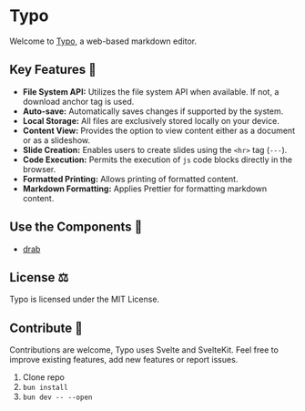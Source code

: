 # Typo

Welcome to [Typo](https://typo.robino.dev), a web-based markdown editor.

## Key Features :key:

- **File System API:** Utilizes the file system API when available. If not, a download anchor tag is used.
- **Auto-save:** Automatically saves changes if supported by the system.
- **Local Storage:** All files are exclusively stored locally on your device.
- **Content View:** Provides the option to view content either as a document or as a slideshow.
- **Slide Creation:** Enables users to create slides using the `<hr>` tag (`---`).
- **Code Execution:** Permits the execution of `js` code blocks directly in the browser.
- **Formatted Printing:** Allows printing of formatted content.
- **Markdown Formatting:** Applies Prettier for formatting markdown content.

## Use the Components :wrench:

- [drab](https://drab.robino.dev)

## License :balance_scale:

Typo is licensed under the MIT License.

## Contribute :handshake:

Contributions are welcome, Typo uses Svelte and SvelteKit. Feel free to improve existing features, add new features or report issues.

1. Clone repo
2. `bun install`
3. `bun dev -- --open`
